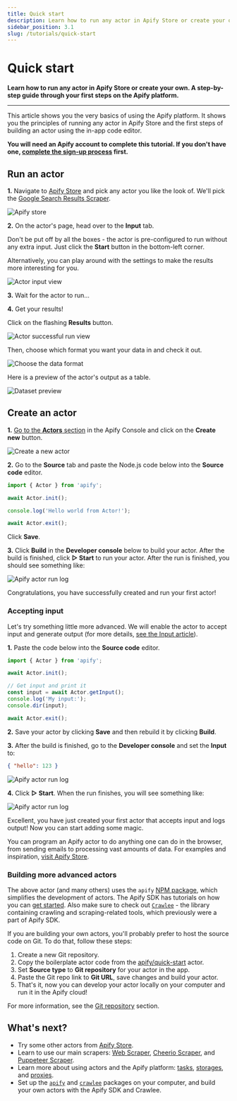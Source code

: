 ```yaml
---
title: Quick start
description: Learn how to run any actor in Apify Store or create your own. A step-by-step guide through your first steps on the Apify platform.
sidebar_position: 3.1
slug: /tutorials/quick-start
---
```


# Quick start

**Learn how to run any actor in Apify Store or create your own. A step-by-step guide through your first steps on the Apify platform.**

---

This article shows you the very basics of using the Apify platform. It shows you the principles of running any actor in Apify Store and the first steps of building an actor using the in-app code editor.

**You will need an Apify account to complete this tutorial. If you don't have one, [complete the sign-up process](https://console.apify.com/sign-up) first.**

## Run an actor

**1.** Navigate to [Apify Store](https://console.apify.com/store) and pick any actor you like the look of. We'll pick the [Google Search Results Scraper](https://console.apify.com/actors/nFJndFXA5zjCTuudP#/information/latest/readme).

![Apify store](./images/apify-store.png)

**2.** On the actor's page, head over to the **Input** tab.

Don't be put off by all the boxes - the actor is pre-configured to run without any extra input. Just click the **Start** button in the bottom-left corner.

Alternatively, you can play around with the settings to make the results more interesting for you.

![Actor input view](./images/actor-input-view.png)

**3.** Wait for the actor to run...

**4.** Get your results!

Click on the flashing **Results** button.

![Actor successful run view](./images/actor-run-view.png)

Then, choose which format you want your data in and check it out.

![Choose the data format](./images/actor-run-results.png)

Here is a preview of the actor's output as a table.

![Dataset preview](./images/actor-run-dataset.png)

## Create an actor

**1.** [Go to the **Actors** section](https://console.apify.com/actors) in the Apify Console and click on the **Create new** button.

![Create a new actor](./images/create-actor.png)

**2.** Go to the **Source** tab and paste the Node.js code below into the **Source code** editor.

```js
import { Actor } from 'apify';

await Actor.init();

console.log('Hello world from Actor!');

await Actor.exit();
```

Click **Save**.

**3.** Click **Build** in the **Developer console** below to build your actor. After the build is finished, click **▷ Start** to run your actor. After the run is finished, you should see something like:

![Apify actor run log](./images/run-log.png)

Congratulations, you have successfully created and run your first actor!

### Accepting input

Let's try something little more advanced. We will enable the actor to accept input and generate output (for more details, [see the Input article](../actors/running/input_and_output.md)).

**1.** Paste the code below into the **Source code** editor.

```js
import { Actor } from 'apify';

await Actor.init();

// Get input and print it
const input = await Actor.getInput();
console.log('My input:');
console.dir(input);

await Actor.exit();
```

**2.** Save your actor by clicking **Save** and then rebuild it by clicking **Build**.

**3.** After the build is finished, go to the **Developer console** and set the **Input** to:

```json
{ "hello": 123 }
```

![Apify actor run log](./images/create-actor-set-input.png)

**4.** Click **▷ Start**. When the run finishes, you will see something like:

![Apify actor run log](./images/run-log-2.png)

Excellent, you have just created your first actor that accepts input and logs output! Now you can start adding some magic.

You can program an Apify actor to do anything one can do in the browser, from sending emails to processing vast amounts of data. For examples and inspiration, [visit Apify Store](https://apify.com/store).

### Building more advanced actors

The above actor (and many others) uses the `apify` [NPM package](https://www.npmjs.com/package/apify), which simplifies the development of actors. The Apify SDK has tutorials on how you can [get started](/sdk/js/docs/guides/getting-started). Also make sure to check out [`Crawlee`](https://crawlee.dev/) - the library containing crawling and scraping-related tools, which previously were a part of Apify SDK.

If you are building your own actors, you'll probably prefer to host the source code on Git. To do that, follow these steps:

<!-- [//]: # (TODO: Repo below is outdated, we should probably update the actor there too) -->

1. Create a new Git repository.
2. Copy the boilerplate actor code from the [apify/quick-start](https://github.com/apify/actor-quick-start) actor.
3. Set **Source type** to **Git repository** for your actor in the app.
4. Paste the Git repo link to **Git URL**, save changes and build your actor.
5. That's it, now you can develop your actor locally on your computer and run it in the Apify cloud!

For more information, see the [Git repository](../actors/development/source_code.md) section.

## What's next?

* Try some other actors from [Apify Store](https://apify.com/store).
* Learn to use our main scrapers: [Web Scraper](/academy/apify-scrapers/web-scraper), [Cheerio Scraper](/academy/apify-scrapers/cheerio-scraper), and [Puppeteer Scraper](/academy/apify-scrapers/puppeteer-scraper).
* Learn more about using actors and the Apify platform: [tasks](../actors/running/tasks.md), [storages](../storage/index.md), and [proxies](../proxy/index.md).
* Set up the [`apify`](/sdk/js/docs/guides/getting-started) and [`crawlee`](https://crawlee.dev/docs/quick-start) packages on your computer, and build your own actors with the Apify SDK and Crawlee.
